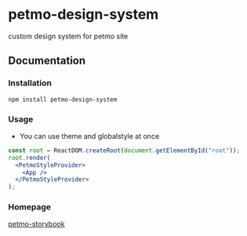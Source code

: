 # petmo-design-system

custom design system for petmo site

## Documentation

### Installation

```
npm install petmo-design-system
```

### Usage

- You can use theme and globalstyle at once

```jsx
const root = ReactDOM.createRoot(document.getElementById("root"));
root.render(
  <PetmoStyleProvider>
    <App />
  </PetmoStyleProvider>
);
```

### Homepage

[petmo-storybook](http://petmo-storybook.site/)
